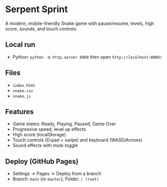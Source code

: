 # Serpent Sprint

A modern, mobile-friendly Snake game with pause/resume, levels, high score, sounds, and touch controls.

## Local run

- Python: `python -m http.server 8000` then open `http://localhost:8000/`

## Files

- `index.html`
- `snake.css`
- `snake.js`

## Features

- Game states: Ready, Playing, Paused, Game Over
- Progressive speed, level up effects
- High score (localStorage)
- Touch controls (D‑pad + swipe) and keyboard (WASD/Arrows)
- Sound effects with mute toggle

## Deploy (GitHub Pages)

- Settings → Pages → Deploy from a branch
- Branch: `main` (or `master`), Folder: `/ (root)`

